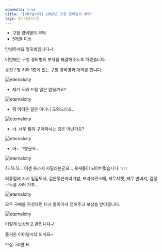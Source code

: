 ```yaml
---
comments: true
title: "[이터널시티] 2002년 구청 경비병의 부탁"
tags: [이터널시티]
---
```


- 구청 경비병의 부탁
 - 5레벨 이상

안녕하세요 혈귀비입니다~!

이번에는 구청 경비병의 부탁을 해결해주도록 하겠습니다.

광진구청 지하 1층에 있는 구청 경비병과 대화를 합니다.

![eternalcity](/images/eternalcity/2002031.PNG)

- 제가 도와 드릴 일은 없을까요?

![eternalcity](/images/eternalcity/2002032.PNG)

- 뭐 어려운 일은 아니니 도와드리죠..

![eternalcity](/images/eternalcity/2002033.PNG)

- 너..너무 많이 구매하시는 것은 아닌가요?

![eternalcity](/images/eternalcity/2002034.PNG)

- 아~ 그렇군요..

![eternalcity](/images/eternalcity/2002035.PNG)

하.하.하... 이젠 옷까지 사달라는군요... 옷셔틀이 되어버렸습니다 ㅠㅠ

의류점에 가서 밀짚모자, 검은묶은머리가발, 보라색민소매, 쎄무쟈켓, 쎄무 반바지, 검정구두를 사러 가죠..

![eternalcity](/images/eternalcity/2002036.PNG)

모두 구매를 하셧다면 다시 돌아가서 전해주고 보상을 받아줍니다.

![eternalcity](/images/eternalcity/2002037.PNG)

이렇게 보상받고 끝입니다~!

즐거운 이터널시티 되세요~

보상: 50만 EL
